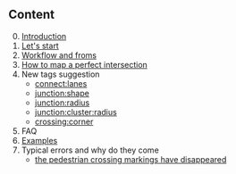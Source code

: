## Content

0. [Introduction](./intro.md)
1. [Let's start](./getting-started.md)
2. [Workflow and froms](./workflow.and.forms.md)
3. [How to map a perfect intersection](./perfect.junction.md)
4. New tags suggestion
    - [connect:lanes](./way.tags.connect:lanes.md)
    - [junction:shape](./node.tags.junction:shape.md)
    - [junction:radius](./node.tags.junction:radius.md)
    - [junction:cluster:radius](./node-tags-junction-cluster-radius.md)
    - [crossing:corner](./node.tags.crossing:corner.md) 
5. FAQ
6. [Examples](./examples/examples.md) 
7. Typical errors and why do they come
    - [the pedestrian crossing markings have disappeared](./examples/crossing-error.md)


